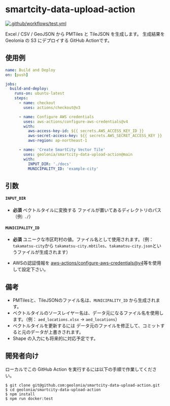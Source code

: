 # smartcity-data-upload-action

[![.github/workflows/test.yml](https://github.com/geolonia/smartcity-data-upload-action/actions/workflows/test.yml/badge.svg)](https://github.com/geolonia/smartcity-data-upload-action/actions/workflows/test.yml)

Excel / CSV / GeoJSON から PMTiles と TileJSON を生成します。 生成結果を Geolonia の S3 にデプロイする GitHub Actionです。

## 使用例

```yaml
name: Build and Deploy
on: [push]

jobs:
  build-and-deploy:
    runs-on: ubuntu-latest
    steps:
      - name: checkout
        uses: actions/checkout@v3

      - name: Configure AWS credentials
        uses: aws-actions/configure-aws-credentials@v4
        with:
          aws-access-key-id: ${{ secrets.AWS_ACCESS_KEY_ID }}
          aws-secret-access-key: ${{ secrets.AWS_SECRET_ACCESS_KEY }}
          aws-region: ap-northeast-1

      - name: 'Create SmartCity Vector Tile'
        uses: geolonia/smartcity-data-upload-action@main
        with:
          INPUT_DIR: './docs'
          MUNICIPALITY_ID: 'example-city'
```

## 引数

#### `INPUT_DIR`
- **必須** ベクトルタイルに変換する ファイルが置いてあるディレクトリのパス　（例: `./`）

#### `MUNICIPALITY_ID`
- **必須** ユニークな市区町村の値。ファイル名として使用されます。（例： `takamatsu-city`から `takamatsu-city.mbtiles`、`takamatsu-city.json`というファイルが生成されます）

- AWSの認証情報を [aws-actions/configure-aws-credentials@v4](https://github.com/aws-actions/configure-aws-credentials)等を使用して設定下さい。


## 備考
* PMTilesと、TileJSONのファイル名は、`MUNICIPALITY_ID` から生成されます。
* ベクトルタイルのソースレイヤー名は、データ元になるファイル名を使用します。（例： `aed_locations.xlsx` → `aed_locations`）
* ベクトルタイルを更新するには データ元のファイルを修正して、コミットすると元のデータが上書きされます。
* Shape の入力にも将来的に対応予定です。

##  開発者向け

ローカルでこの GitHub Action を実行するには以下の手順で作業してください。

```
$ git clone git@github.com:geolonia/smartcity-data-upload-action.git
$ cd geolonia/smartcity-data-upload-action
$ npm install
$ npm run docker:test
```
